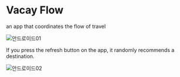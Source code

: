 # Vacay Flow

an app that coordinates the flow of travel

![안드로이드01](https://github.com/user-attachments/assets/4a70e928-15b5-4d82-ac3a-9443dc40cea2)




If you press the refresh button on the app, it randomly recommends a destination.




![안드로이드02](https://github.com/user-attachments/assets/ec9c9046-cbdc-44b3-a761-43fe64565bb0)
